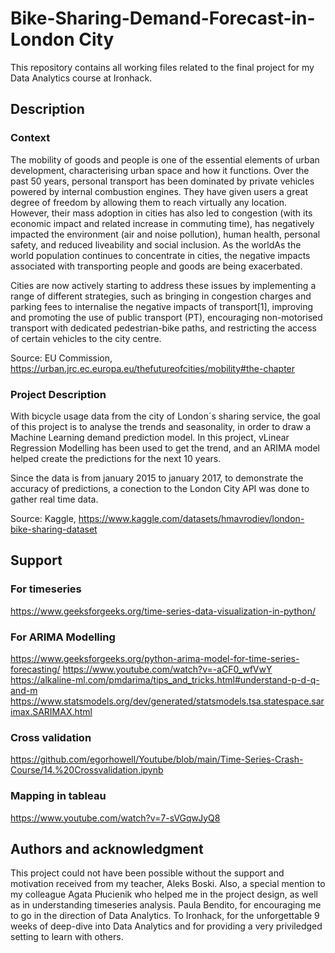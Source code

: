 # Bike-Sharing-Demand-Forecast-in-London City

This repository contains all working files related to the final project for my Data Analytics course at Ironhack. 

## Description

### Context

The mobility of goods and people is one of the essential elements of urban development, characterising urban space and how it functions. Over the past 50 years, personal transport has been dominated by private vehicles powered by internal combustion engines. They have given users a great degree of freedom by allowing them to reach virtually any location. However, their mass adoption in cities has also led to congestion (with its economic impact and related increase in commuting time), has negatively impacted the environment (air and noise pollution), human health, personal safety, and reduced liveability and social inclusion. As the worldAs the world population continues to concentrate in cities, the negative impacts associated with transporting people and goods are being exacerbated. 

Cities are now actively starting to address these issues by implementing a range of different strategies, such as bringing in congestion charges and parking fees to internalise the negative impacts of transport[1], improving and promoting the use of public transport (PT), encouraging non-motorised transport with dedicated pedestrian-bike paths, and restricting the access of certain vehicles to the city centre. 

Source: EU Commission, https://urban.jrc.ec.europa.eu/thefutureofcities/mobility#the-chapter

### Project Description

With bicycle usage data from the city of London´s sharing service, the goal of this project is to analyse the trends and seasonality, in order to draw a Machine Learning demand prediction model. In this project, vLinear Regression Modelling has been used to get the trend, and an ARIMA model helped create the predictions for the next 10 years. 

Since the data is from january 2015 to january 2017, to demonstrate the accuracy of predictions, a conection to the London City API was done to gather real time data.

Source: Kaggle, https://www.kaggle.com/datasets/hmavrodiev/london-bike-sharing-dataset

## Support
### For timeseries
https://www.geeksforgeeks.org/time-series-data-visualization-in-python/

### For ARIMA Modelling
https://www.geeksforgeeks.org/python-arima-model-for-time-series-forecasting/
https://www.youtube.com/watch?v=-aCF0_wfVwY
https://alkaline-ml.com/pmdarima/tips_and_tricks.html#understand-p-d-q-and-m
https://www.statsmodels.org/dev/generated/statsmodels.tsa.statespace.sarimax.SARIMAX.html

### Cross validation
https://github.com/egorhowell/Youtube/blob/main/Time-Series-Crash-Course/14.%20Crossvalidation.ipynb

### Mapping in tableau
https://www.youtube.com/watch?v=7-sVGqwJyQ8


## Authors and acknowledgment
This project could not have been possible without the support and motivation received from my teacher, Aleks Boski.
Also, a special mention to my colleague Agata Płucienik who helped me in the project design, as well as in understanding timeseries analysis. 
Paula Bendito, for encouraging me to go in the direction of Data Analytics.
To Ironhack, for the unforgettable 9 weeks of deep-dive into Data Analytics and for providing a very priviledged setting to learn with others.


